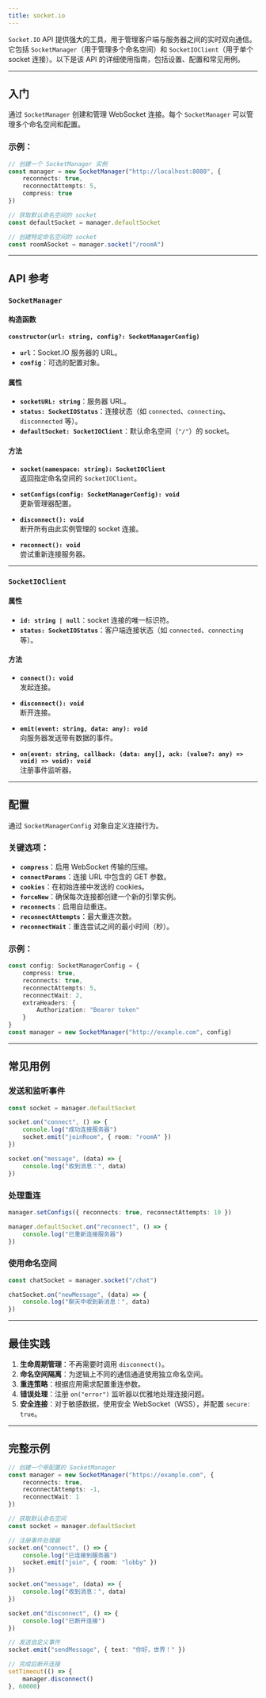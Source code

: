 ```yaml
---
title: socket.io
---
```

`Socket.IO` API 提供强大的工具，用于管理客户端与服务器之间的实时双向通信。它包括 `SocketManager`（用于管理多个命名空间）和 `SocketIOClient`（用于单个 socket 连接）。以下是该 API 的详细使用指南，包括设置、配置和常见用例。

---

## 入门

通过 `SocketManager` 创建和管理 WebSocket 连接。每个 `SocketManager` 可以管理多个命名空间和配置。

### 示例：

```typescript
// 创建一个 SocketManager 实例
const manager = new SocketManager("http://localhost:8080", {
    reconnects: true,
    reconnectAttempts: 5,
    compress: true
})

// 获取默认命名空间的 socket
const defaultSocket = manager.defaultSocket

// 创建特定命名空间的 socket
const roomASocket = manager.socket("/roomA")
```

---

## API 参考

### `SocketManager`

#### 构造函数

**`constructor(url: string, config?: SocketManagerConfig)`**

- **`url`**：Socket.IO 服务器的 URL。
- **`config`**：可选的配置对象。

#### 属性

- **`socketURL: string`**：服务器 URL。
- **`status: SocketIOStatus`**：连接状态（如 `connected`、`connecting`、`disconnected` 等）。
- **`defaultSocket: SocketIOClient`**：默认命名空间（`"/"`）的 socket。

#### 方法

- **`socket(namespace: string): SocketIOClient`**  
  返回指定命名空间的 `SocketIOClient`。

- **`setConfigs(config: SocketManagerConfig): void`**  
  更新管理器配置。

- **`disconnect(): void`**  
  断开所有由此实例管理的 socket 连接。

- **`reconnect(): void`**  
  尝试重新连接服务器。

---

### `SocketIOClient`

#### 属性

- **`id: string | null`**：socket 连接的唯一标识符。
- **`status: SocketIOStatus`**：客户端连接状态（如 `connected`、`connecting` 等）。

#### 方法

- **`connect(): void`**  
  发起连接。

- **`disconnect(): void`**  
  断开连接。

- **`emit(event: string, data: any): void`**  
  向服务器发送带有数据的事件。

- **`on(event: string, callback: (data: any[], ack: (value?: any) => void) => void): void`**  
  注册事件监听器。

---

## 配置

通过 `SocketManagerConfig` 对象自定义连接行为。

### 关键选项：

- **`compress`**：启用 WebSocket 传输的压缩。
- **`connectParams`**：连接 URL 中包含的 GET 参数。
- **`cookies`**：在初始连接中发送的 cookies。
- **`forceNew`**：确保每次连接都创建一个新的引擎实例。
- **`reconnects`**：启用自动重连。
- **`reconnectAttempts`**：最大重连次数。
- **`reconnectWait`**：重连尝试之间的最小时间（秒）。

### 示例：

```typescript
const config: SocketManagerConfig = {
    compress: true,
    reconnects: true,
    reconnectAttempts: 5,
    reconnectWait: 2,
    extraHeaders: {
        Authorization: "Bearer token"
    }
}
const manager = new SocketManager("http://example.com", config)
```

---

## 常见用例

### 发送和监听事件

```typescript
const socket = manager.defaultSocket

socket.on("connect", () => {
    console.log("成功连接服务器")
    socket.emit("joinRoom", { room: "roomA" })
})

socket.on("message", (data) => {
    console.log("收到消息：", data)
})
```

### 处理重连

```typescript
manager.setConfigs({ reconnects: true, reconnectAttempts: 10 })

manager.defaultSocket.on("reconnect", () => {
    console.log("已重新连接服务器")
})
```

### 使用命名空间

```typescript
const chatSocket = manager.socket("/chat")

chatSocket.on("newMessage", (data) => {
    console.log("聊天中收到新消息：", data)
})
```

---

## 最佳实践

1. **生命周期管理**：不再需要时调用 `disconnect()`。
2. **命名空间隔离**：为逻辑上不同的通信通道使用独立命名空间。
3. **重连策略**：根据应用需求配置重连参数。
4. **错误处理**：注册 `on("error")` 监听器以优雅地处理连接问题。
5. **安全连接**：对于敏感数据，使用安全 WebSocket（WSS），并配置 `secure: true`。

---

## 完整示例

```typescript
// 创建一个带配置的 SocketManager
const manager = new SocketManager("https://example.com", {
    reconnects: true,
    reconnectAttempts: -1,
    reconnectWait: 1
})

// 获取默认命名空间
const socket = manager.defaultSocket

// 注册事件处理器
socket.on("connect", () => {
    console.log("已连接到服务器")
    socket.emit("join", { room: "lobby" })
})

socket.on("message", (data) => {
    console.log("收到消息：", data)
})

socket.on("disconnect", () => {
    console.log("已断开连接")
})

// 发送自定义事件
socket.emit("sendMessage", { text: "你好，世界！" })

// 完成后断开连接
setTimeout(() => {
    manager.disconnect()
}, 60000)
```